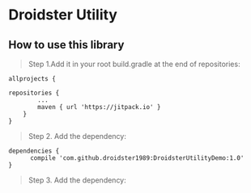 # Droidster Utility

## How to use this library

>Step 1.Add it in your root build.gradle at the end of repositories:


	allprojects {

	repositories {
			...
			maven { url 'https://jitpack.io' }
		}
	}
  
>Step 2. Add the dependency:
  
  	dependencies {
	      compile 'com.github.droidster1989:DroidsterUtilityDemo:1.0'
	}
	
>Step 3. Add the dependency:





